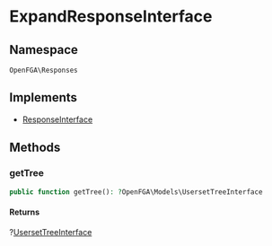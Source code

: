 # ExpandResponseInterface


## Namespace
`OpenFGA\Responses`

## Implements
* [ResponseInterface](Responses/ResponseInterface.md)



## Methods
### getTree


```php
public function getTree(): ?OpenFGA\Models\UsersetTreeInterface
```



#### Returns
?[UsersetTreeInterface](Models/UsersetTreeInterface.md)

